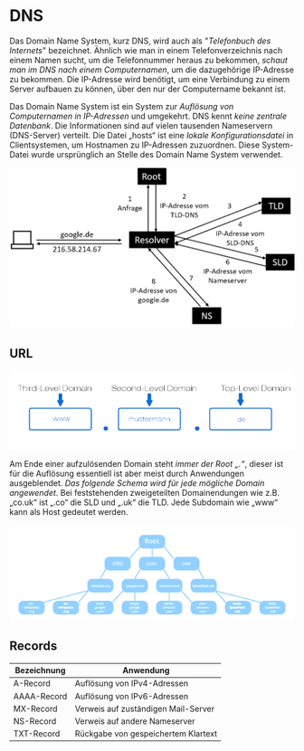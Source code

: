# DNS
Das Domain Name System, kurz DNS, wird auch als "*Telefonbuch des Internets*" bezeichnet. Ähnlich wie man in einem Telefonverzeichnis nach einem Namen sucht, um die Telefonnummer heraus zu bekommen, *schaut man im DNS nach einem Computernamen*, um die dazugehörige IP-Adresse zu bekommen. Die IP-Adresse wird benötigt, um eine Verbindung zu einem Server aufbauen zu können, über den nur der Computername bekannt ist.

Das Domain Name System ist ein System zur *Auflösung von Computernamen in IP-Adressen* und umgekehrt. DNS kennt *keine zentrale Datenbank*. Die Informationen sind auf vielen tausenden  Nameservern (DNS-Server) verteilt. Die Datei „hosts“ ist eine *lokale Konfigurationsdatei* in Clientsystemen, um Hostnamen zu IP-Adressen zuzuordnen. Diese System-Datei wurde ursprünglich an Stelle des Domain Name System verwendet.

![](../_Medien/DNS_Resolver.png)

## URL
![](../_Medien/URL_Schema.png)

Am Ende einer aufzulösenden Domain steht *immer der Root „.“*, dieser ist für die Auflösung
essentiell ist aber meist durch Anwendungen ausgeblendet. *Das folgende Schema wird für jede
mögliche Domain angewendet*. Bei feststehenden zweigeteilten Domainendungen wie z.B. „co.uk“
ist „.co“ die SLD und „.uk“ die TLD. Jede Subdomain wie „www“ kann als Host gedeutet werden.

![](../_Medien/Domain_Root.png)

## Records
| Bezeichnung | Anwendung                           |
|-------------|-------------------------------------|
| A-Record    | Auflösung von IPv4-Adressen         |
| AAAA-Record | Auflösung von IPv6-Adressen         |
| MX-Record   | Verweis auf zuständigen Mail-Server |
| NS-Record   | Verweis auf andere Nameserver       |
| TXT-Record  | Rückgabe von gespeichertem Klartext |
